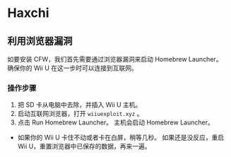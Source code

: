 # Haxchi

## 利用浏览器漏洞

如要安装 CFW，我们首先需要通过浏览器漏洞来启动 Homebrew Launcher。 确保你的 Wii U 在这一步时可以连接到互联网。

### 操作步骤

1. 把 SD 卡从电脑中去除，并插入 Wii U 主机。
1. 启动互联网浏览器，打开 `wiiuexploit.xyz` 。
1. 点击 Run Homebrew Launcher。 主机会启动 Homebrew Launcher。
 - 如果你的 Wii U 卡住不动或者卡在白屏，稍等几秒。 如果还是没反应，重启 Wii U，重置浏览器中已保存的数据，再来一遍。